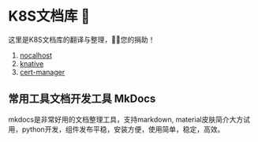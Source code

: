 # K8S文档库 👋

这里是K8S文档库的翻译与整理，👏🏻您的捐助！

1. [nocalhost](https://k8s-docs.github.io/nocalhost-docs)
2. [knative](https://k8s-docs.github.io/knative-docs/)
3. [cert-manager](https://k8s-docs.github.io/cert-manager-docs/)

## 常用工具文档开发工具 MkDocs

mkdocs是非常好用的文档整理工具，支持markdown, material皮肤简介大方试用，python开发，组件发布平稳，安装方便，使用简单，稳定，高效。

<!--

**Here are some ideas to get you started:**

🙋‍♀️ A short introduction - what is your organization all about?
🌈 Contribution guidelines - how can the community get involved?
👩‍💻 Useful resources - where can the community find your docs? Is there anything else the community should know?
🍿 Fun facts - what does your team eat for breakfast?
🧙 Remember, you can do mighty things with the power of [Markdown](https://docs.github.com/github/writing-on-github/getting-started-with-writing-and-formatting-on-github/basic-writing-and-formatting-syntax)
-->
